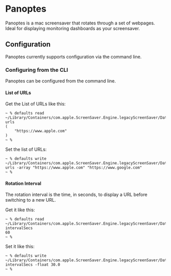 # Panoptes

Panoptes is a mac screensaver that rotates through a set of webpages. Ideal for displaying monitoring dashboards as your screensaver.

## Configuration

Panoptes currently supports configuration via the command line.

### Configuring from the CLI

Panoptes can be configured from the command line.

#### List of URLs

Get the List of URLs like this:

```console
~ % defaults read ~/Library/Containers/com.apple.ScreenSaver.Engine.legacyScreenSaver/Data/Library/Preferences/ByHost/com.softwarepunk.WebScreensaver urls
(
    "https://www.apple.com"
)
~ %
```

Set the list of URLs:

```console
~ % defaults write ~/Library/Containers/com.apple.ScreenSaver.Engine.legacyScreenSaver/Data/Library/Preferences/ByHost/com.softwarepunk.WebScreensaver urls -array "https://www.apple.com" "https://www.google.com" 
~ %
```

#### Rotation Interval

The rotation interval is the time, in seconds, to display a URL before switching to a new URL.

Get it like this:

```console
~ % defaults read ~/Library/Containers/com.apple.ScreenSaver.Engine.legacyScreenSaver/Data/Library/Preferences/ByHost/com.softwarepunk.WebScreensaver intervalSecs
60
~ %
```

Set it like this:

```console
~ % defaults write ~/Library/Containers/com.apple.ScreenSaver.Engine.legacyScreenSaver/Data/Library/Preferences/ByHost/com.softwarepunk.WebScreensaver intervalSecs -float 30.0
~ %
```

